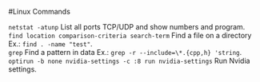 #Linux Commands

`netstat -atunp` List all ports TCP/UDP and show numbers and program.  
`find location comparison-criteria search-term` Find a file on a directory Ex.: `find . -name "test"`.  
`grep` Find a pattern in data Ex.: `grep -r --include=\*.{cpp,h} 'string`.  
`optirun -b none nvidia-settings -c :8 run nvidia-settings` Run Nvidia settings.  
